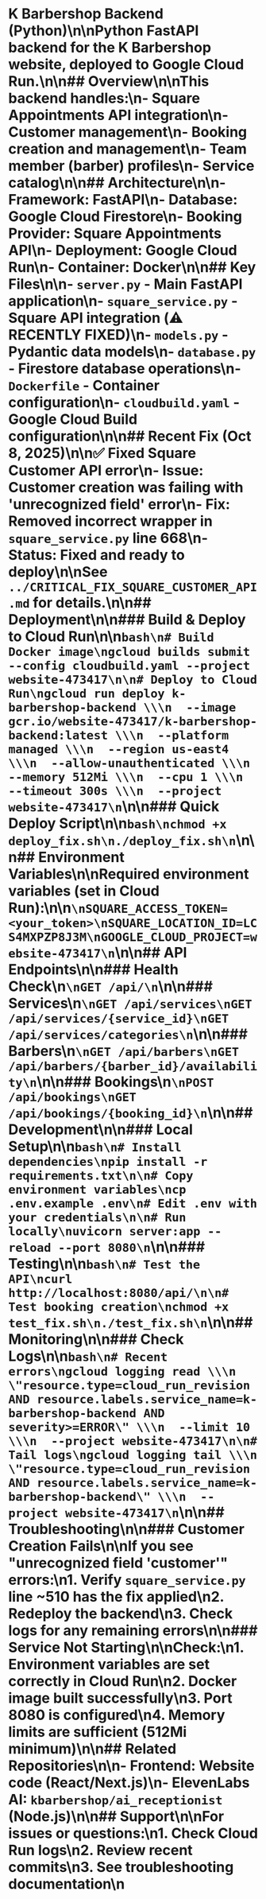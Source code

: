 # K Barbershop Backend (Python)\n\nPython FastAPI backend for the K Barbershop website, deployed to Google Cloud Run.\n\n## Overview\n\nThis backend handles:\n- Square Appointments API integration\n- Customer management\n- Booking creation and management\n- Team member (barber) profiles\n- Service catalog\n\n## Architecture\n\n- **Framework:** FastAPI\n- **Database:** Google Cloud Firestore\n- **Booking Provider:** Square Appointments API\n- **Deployment:** Google Cloud Run\n- **Container:** Docker\n\n## Key Files\n\n- `server.py` - Main FastAPI application\n- `square_service.py` - Square API integration (⚠️ RECENTLY FIXED)\n- `models.py` - Pydantic data models\n- `database.py` - Firestore database operations\n- `Dockerfile` - Container configuration\n- `cloudbuild.yaml` - Google Cloud Build configuration\n\n## Recent Fix (Oct 8, 2025)\n\n✅ **Fixed Square Customer API error**\n- Issue: Customer creation was failing with 'unrecognized field' error\n- Fix: Removed incorrect wrapper in `square_service.py` line 668\n- Status: Fixed and ready to deploy\n\nSee `../CRITICAL_FIX_SQUARE_CUSTOMER_API.md` for details.\n\n## Deployment\n\n### Build & Deploy to Cloud Run\n\n```bash\n# Build Docker image\ngcloud builds submit --config cloudbuild.yaml --project website-473417\n\n# Deploy to Cloud Run\ngcloud run deploy k-barbershop-backend \\\n  --image gcr.io/website-473417/k-barbershop-backend:latest \\\n  --platform managed \\\n  --region us-east4 \\\n  --allow-unauthenticated \\\n  --memory 512Mi \\\n  --cpu 1 \\\n  --timeout 300s \\\n  --project website-473417\n```\n\n### Quick Deploy Script\n\n```bash\nchmod +x deploy_fix.sh\n./deploy_fix.sh\n```\n\n## Environment Variables\n\nRequired environment variables (set in Cloud Run):\n\n```\nSQUARE_ACCESS_TOKEN=<your_token>\nSQUARE_LOCATION_ID=LCS4MXPZP8J3M\nGOOGLE_CLOUD_PROJECT=website-473417\n```\n\n## API Endpoints\n\n### Health Check\n```\nGET /api/\n```\n\n### Services\n```\nGET /api/services\nGET /api/services/{service_id}\nGET /api/services/categories\n```\n\n### Barbers\n```\nGET /api/barbers\nGET /api/barbers/{barber_id}/availability\n```\n\n### Bookings\n```\nPOST /api/bookings\nGET /api/bookings/{booking_id}\n```\n\n## Development\n\n### Local Setup\n\n```bash\n# Install dependencies\npip install -r requirements.txt\n\n# Copy environment variables\ncp .env.example .env\n# Edit .env with your credentials\n\n# Run locally\nuvicorn server:app --reload --port 8080\n```\n\n### Testing\n\n```bash\n# Test the API\ncurl http://localhost:8080/api/\n\n# Test booking creation\nchmod +x test_fix.sh\n./test_fix.sh\n```\n\n## Monitoring\n\n### Check Logs\n\n```bash\n# Recent errors\ngcloud logging read \\\n  \"resource.type=cloud_run_revision AND resource.labels.service_name=k-barbershop-backend AND severity>=ERROR\" \\\n  --limit 10 \\\n  --project website-473417\n\n# Tail logs\ngcloud logging tail \\\n  \"resource.type=cloud_run_revision AND resource.labels.service_name=k-barbershop-backend\" \\\n  --project website-473417\n```\n\n## Troubleshooting\n\n### Customer Creation Fails\n\nIf you see \"unrecognized field 'customer'\" errors:\n1. Verify `square_service.py` line ~510 has the fix applied\n2. Redeploy the backend\n3. Check logs for any remaining errors\n\n### Service Not Starting\n\nCheck:\n1. Environment variables are set correctly in Cloud Run\n2. Docker image built successfully\n3. Port 8080 is configured\n4. Memory limits are sufficient (512Mi minimum)\n\n## Related Repositories\n\n- **Frontend:** Website code (React/Next.js)\n- **ElevenLabs AI:** `kbarbershop/ai_receptionist` (Node.js)\n\n## Support\n\nFor issues or questions:\n1. Check Cloud Run logs\n2. Review recent commits\n3. See troubleshooting documentation\n